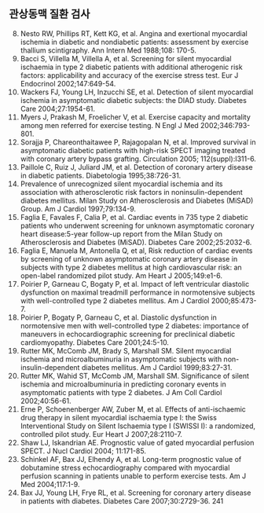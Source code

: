 ## 관상동맥 질환 검사

8. Nesto RW, Phillips RT, Kett KG, et al. Angina and exertional myocardial ischemia in diabetic and nondiabetic patients: assessment by exercise thallium scintigraphy. Ann Intern Med 1988;108: 170-5.
9. Bacci S, Villella M, Villella A, et al. Screening for silent myocardial ischaemia in type 2 diabetic patients with additional atherogenic risk factors: applicability and accuracy of the exercise stress test. Eur J Endocrinol 2002;147:649-54.
10. Wackers FJ, Young LH, Inzucchi SE, et al. Detection of silent myocardial ischemia in asymptomatic diabetic subjects: the DIAD study. Diabetes Care 2004;27:1954-61.
11. Myers J, Prakash M, Froelicher V, et al. Exercise capacity and mortality among men referred for exercise testing. N Engl J Med 2002;346:793-801.
12. Sorajja P, Chareonthaitawee P, Rajagopalan N, et al. Improved survival in asymptomatic diabetic patients with high-risk SPECT imaging treated with coronary artery bypass grafting. Circulation 2005; 112(suppl):I311-6.
13. Paillole C, Ruiz J, Juliard JM, et al. Detection of coronary artery disease in diabetic patients. Diabetologia 1995;38:726-31.
14. Prevalence of unrecognized silent myocardial ischemia and its association with atherosclerotic risk factors in noninsulin-dependent diabetes mellitus. Milan Study on Atherosclerosis and Diabetes (MiSAD) Group. Am J Cardiol 1997;79:134-9.
15. Faglia E, Favales F, Calia P, et al. Cardiac events in 735 type 2 diabetic patients who underwent screening for unknown asymptomatic coronary heart disease:5-year follow-up report from the Milan Study on Atherosclerosis and Diabetes (MiSAD). Diabetes Care 2002;25:2032-6.
16. Faglia E, Manuela M, Antonella Q, et al, Risk reduction of cardiac events by screening of unknown asymptomatic coronary artery disease in subjects with type 2 diabetes mellitus at high cardiovascular risk: an open-label randomized pilot study. Am Heart J 2005;149:e1-6.
17. Poirier P, Garneau C, Bogaty P, et al. Impact of left ventricular diastolic dysfunction on maximal treadmill performance in normotensive subjects with well-controlled type 2 diabetes mellitus. Am J Cardiol 2000;85:473-7.
18. Poirier P, Bogaty P, Garneau C, et al. Diastolic dysfunction in normotensive men with well-controlled type 2 diabetes: importance of maneuvers in echocardiographic screening for preclinical diabetic cardiomyopathy. Diabetes Care 2001;24:5-10.
19. Rutter MK, McComb JM, Brady S, Marshall SM. Silent myocardial ischemia and microalbuminuria in asymptomatic subjects with non-insulin-dependent diabetes mellitus. Am J Cardiol 1999;83:27-31.
20. Rutter MK, Wahid ST, McComb JM, Marshall SM. Significance of silent ischemia and microalbuminuria in predicting coronary events in asymptomatic patients with type 2 diabetes. J Am Coll Cardiol 2002;40:56-61.
21. Erne P, Schoenenberger AW, Zuber M, et al. Effects of anti-ischaemic drug therapy in silent myocardial ischaemia type I: the Swiss Interventional Study on Silent Ischaemia type I (SWISSI I): a randomized, controlled pilot study. Eur Heart J 2007;28:2110-7.
22. Shaw LJ, Iskandrian AE. Prognostic value of gated myocardial perfusion SPECT. J Nucl Cardiol 2004; 11:171-85.
23. Schinkel AF, Bax JJ, Elhendy A, et al. Long-term prognostic value of dobutamine stress echocardiography compared with myocardial perfusion scanning in patients unable to perform exercise tests. Am J Med 2004;117:1-9.
24. Bax JJ, Young LH, Frye RL, et al. Screening for coronary artery disease in patients with diabetes. Diabetes Care 2007;30:2729-36.
<PAGE>241